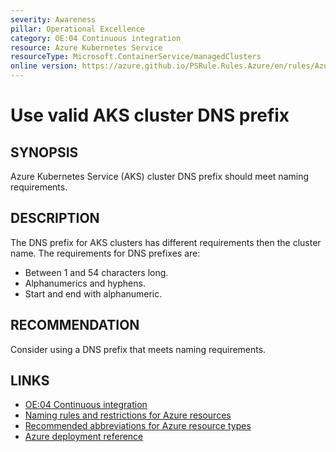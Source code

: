 ```yaml
---
severity: Awareness
pillar: Operational Excellence
category: OE:04 Continuous integration
resource: Azure Kubernetes Service
resourceType: Microsoft.ContainerService/managedClusters
online version: https://azure.github.io/PSRule.Rules.Azure/en/rules/Azure.AKS.DNSPrefix/
---
```


# Use valid AKS cluster DNS prefix

## SYNOPSIS

Azure Kubernetes Service (AKS) cluster DNS prefix should meet naming requirements.

## DESCRIPTION

The DNS prefix for AKS clusters has different requirements then the cluster name.
The requirements for DNS prefixes are:

- Between 1 and 54 characters long.
- Alphanumerics and hyphens.
- Start and end with alphanumeric.

## RECOMMENDATION

Consider using a DNS prefix that meets naming requirements.

## LINKS

- [OE:04 Continuous integration](https://learn.microsoft.com/azure/well-architected/operational-excellence/release-engineering-continuous-integration)
- [Naming rules and restrictions for Azure resources](https://learn.microsoft.com/azure/azure-resource-manager/management/resource-name-rules)
- [Recommended abbreviations for Azure resource types](https://learn.microsoft.com/azure/cloud-adoption-framework/ready/azure-best-practices/resource-abbreviations)
- [Azure deployment reference](https://learn.microsoft.com/azure/templates/microsoft.containerservice/managedclusters)
